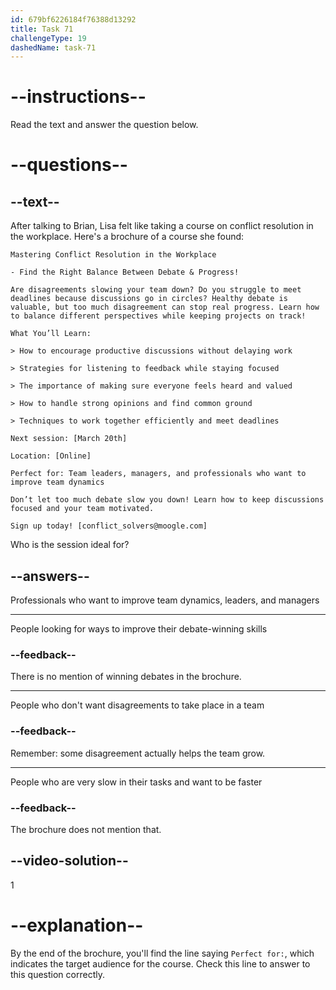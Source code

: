 ```yaml
---
id: 679bf6226184f76388d13292
title: Task 71
challengeType: 19
dashedName: task-71
---
```


<!-- READING -->

# --instructions--

Read the text and answer the question below.

# --questions--

## --text--

After talking to Brian, Lisa felt like taking a course on conflict resolution in the workplace. Here's a brochure of a course she found:

`Mastering Conflict Resolution in the Workplace`

`- Find the Right Balance Between Debate & Progress!`

`Are disagreements slowing your team down? Do you struggle to meet deadlines because discussions go in circles? Healthy debate is valuable, but too much disagreement can stop real progress. Learn how to balance different perspectives while keeping projects on track!`

`What You’ll Learn:`

`> How to encourage productive discussions without delaying work`

`> Strategies for listening to feedback while staying focused`

`> The importance of making sure everyone feels heard and valued`

`> How to handle strong opinions and find common ground`

`> Techniques to work together efficiently and meet deadlines`

`Next session: [March 20th]`

`Location: [Online]`

`Perfect for: Team leaders, managers, and professionals who want to improve team dynamics`

`Don’t let too much debate slow you down! Learn how to keep discussions focused and your team motivated.`

`Sign up today! [conflict_solvers@moogle.com]`



Who is the session ideal for?

## --answers--

Professionals who want to improve team dynamics, leaders, and managers

---

People looking for ways to improve their debate-winning skills

### --feedback--

There is no mention of winning debates in the brochure.

---

People who don't want disagreements to take place in a team

### --feedback--

Remember: some disagreement actually helps the team grow.

---

People who are very slow in their tasks and want to be faster

### --feedback--

The brochure does not mention that.

## --video-solution--

1

# --explanation--

By the end of the brochure, you'll find the line saying `Perfect for:`, which indicates the target audience for the course. Check this line to answer to this question correctly.
